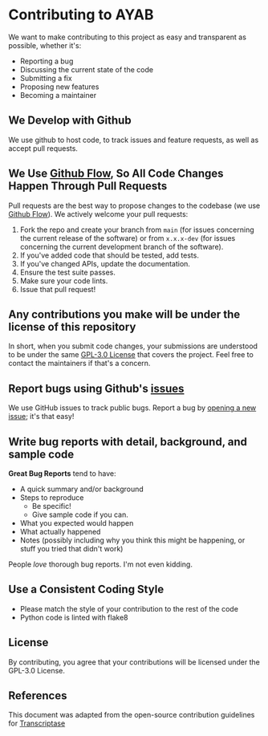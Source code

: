 # Contributing to AYAB

We want to make contributing to this project as easy and transparent as possible, whether it's:

- Reporting a bug
- Discussing the current state of the code
- Submitting a fix
- Proposing new features
- Becoming a maintainer

## We Develop with Github
We use github to host code, to track issues and feature requests, as well as accept pull requests.

## We Use [Github Flow](https://docs.github.com/en/get-started/quickstart/github-flow), So All Code Changes Happen Through Pull Requests
Pull requests are the best way to propose changes to the codebase (we use [Github Flow](https://docs.github.com/en/get-started/quickstart/github-flow)). We actively welcome your pull requests:

1. Fork the repo and create your branch from `main` (for issues concerning the current release of the software) or from `x.x.x-dev` (for issues concerning the current development branch of the software).
2. If you've added code that should be tested, add tests.
3. If you've changed APIs, update the documentation.
4. Ensure the test suite passes.
5. Make sure your code lints.
6. Issue that pull request!

## Any contributions you make will be under the license of this repository
In short, when you submit code changes, your submissions are understood to be under the same [GPL-3.0 License](https://choosealicense.com/licenses/gpl-3.0/) that covers the project. Feel free to contact the maintainers if that's a concern.

## Report bugs using Github's [issues](https://github.com/AllYarnsAreBeautiful/ayab-desktop/issues)
We use GitHub issues to track public bugs. Report a bug by [opening a new issue](https://github.com/AllYarnsAreBeautiful/ayab-desktop/issues/new); it's that easy!

## Write bug reports with detail, background, and sample code

**Great Bug Reports** tend to have:

- A quick summary and/or background
- Steps to reproduce
  - Be specific!
  - Give sample code if you can.
- What you expected would happen
- What actually happened
- Notes (possibly including why you think this might be happening, or stuff you tried that didn't work)

People *love* thorough bug reports. I'm not even kidding.

## Use a Consistent Coding Style

- Please match the style of your contribution to the rest of the code
- Python code is linted with flake8

## License
By contributing, you agree that your contributions will be licensed under the GPL-3.0 License.

## References
This document was adapted from the open-source contribution guidelines for [Transcriptase](https://gist.github.com/briandk/3d2e8b3ec8daf5a27a62)
